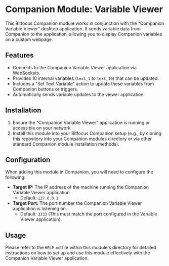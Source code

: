 # Companion Module: Variable Viewer

This Bitfocus Companion module works in conjunction with the "Companion Variable Viewer" desktop application. It sends variable data from Companion to the application, allowing you to display Companion variables on a custom webpage.

## Features

*   Connects to the Companion Variable Viewer application via WebSockets.
*   Provides 10 internal variables (`text_1` to `text_10`) that can be updated.
*   Includes a "Set Text Variable" action to update these variables from Companion buttons or triggers.
*   Automatically sends variable updates to the viewer application.

## Installation

1.  Ensure the "Companion Variable Viewer" application is running or accessible on your network.
2.  Install this module into your Bitfocus Companion setup (e.g., by cloning this repository into your Companion modules directory or via other standard Companion module installation methods).

## Configuration

When adding this module in Companion, you will need to configure the following:

*   **Target IP:** The IP address of the machine running the Companion Variable Viewer application.
    *   Default: `127.0.0.1`
*   **Target Port:** The port number the Companion Variable Viewer application is listening on.
    *   Default: `3333` (This must match the port configured in the Variable Viewer application).

## Usage

Please refer to the `HELP.md` file within this module's directory for detailed instructions on how to set up and use this module effectively with the Companion Variable Viewer application.
